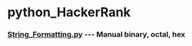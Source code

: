 # python_HackerRank

### [String_Formatting.py](https://github.com/yyccPhil/python_HackerRank/blob/main/String_Formatting.py) --- Manual binary, octal, hex
